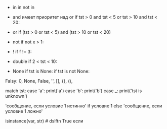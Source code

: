 - in
    in
    not in

- and имеет приоритет над or
    if tst > 0 and tst < 5 or tst > 10 and tst < 20:
- or
    if (tst > 0 or tst < 5) and (tst > 10 or tst < 20)
- not 
    if not x > 1:

- !
    if f != 3:
- double
    if 2 < tst < 10:
- None
    if tst is None:
    if tst is not None:

Falsy: 0, None, False, '', [], {}, (),

match tst:
	case 'a':
		print('a')
	case 'b':
		print('b')
	case _:
		print('tst is unknown')


'сообщение, если условие 1 истинно' if условие 1 else 'сообщение, если условие 1 ложно'

isinstance(var, str) # dslftn True если 